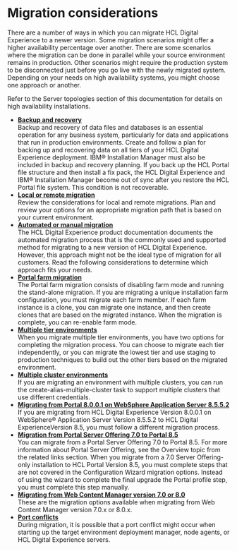 # Migration considerations

There are a number of ways in which you can migrate HCL Digital Experience to a newer version. Some migration scenarios might offer a higher availability percentage over another. There are some scenarios where the migration can be done in parallel while your source environment remains in production. Other scenarios might require the production system to be disconnected just before you go live with the newly migrated system. Depending on your needs on high availability systems, you might choose one approach or another.

Refer to the Server topologies section of this documentation for details on high availability installations.

-   **[Backup and recovery](mig_plan_backup_and_recovery.md)**  
Backup and recovery of data files and databases is an essential operation for any business system, particularly for data and applications that run in production environments. Create and follow a plan for backing up and recovering data on all tiers of your HCL Digital Experience deployment. IBM® Installation Manager must also be included in backup and recovery planning. If you back up the HCL Portal file structure and then install a fix pack, the HCL Digital Experience and IBM® Installation Manager become out of sync after you restore the HCL Portal file system. This condition is not recoverable.
-   **[Local or remote migration](mig_localvremote.md)**  
Review the considerations for local and remote migrations. Plan and review your options for an appropriate migration path that is based on your current environment.
-   **[Automated or manual migration](mig_consider_avm.md)**  
The HCL Digital Experience product documentation documents the automated migration process that is the commonly used and supported method for migrating to a new version of HCL Digital Experience. However, this approach might not be the ideal type of migration for all customers. Read the following considerations to determine which approach fits your needs.
-   **[Portal farm migration](mig_plan_portal_farm.md)**  
The Portal farm migration consists of disabling farm mode and running the stand-alone migration. If you are migrating a unique installation farm configuration, you must migrate each farm member. If each farm instance is a clone, you can migrate one instance, and then create clones that are based on the migrated instance. When the migration is complete, you can re-enable farm mode.
-   **[Multiple tier environments](mig_multiple_envs.md)**  
When you migrate multiple tier environments, you have two options for completing the migration process. You can choose to migrate each tier independently, or you can migrate the lowest tier and use staging to production techniques to build out the other tiers based on the migrated environment.
-   **[Multiple cluster environments](mig_plan_clusters.md)**  
If you are migrating an environment with multiple clusters, you can run the create-alias-multiple-cluster task to support multiple clusters that use different credentials.
-   **[Migrating from Portal 8.0.0.1 on WebSphere Application Server 8.5.5.2](../migration_consideration/migrating_portal8001_WAS8552/index.md)**  
If you are migrating from HCL Digital Experience Version 8.0.0.1 on WebSphere® Application Server Version 8.5.5.2 to HCL Digital ExperienceVersion 8.5, you must follow a different migration process.
-   **[Migration from Portal Server Offering 7.0 to Portal 8.5](mig_consider_7serveronly.md)**  
You can migrate from a Portal Server Offering 7.0 to Portal 8.5. For more information about Portal Server Offering, see the Overview topic from the related links section. When you migrate from a 7.0 Server Offering-only installation to HCL Portal Version 8.5, you must complete steps that are not covered in the Configuration Wizard migration options. Instead of using the wizard to complete the final upgrade the Portal profile step, you must complete this step manually.
-   **[Migrating from Web Content Manager version 7.0 or 8.0](../migration_consideration/migrating_wcm_70_80/index.md)**  
These are the migration options available when migrating from Web Content Manager version 7.0.x or 8.0.x.
-   **[Port conflicts](mig_plan_port_conflicts.md#)**  
During migration, it is possible that a port conflict might occur when starting up the target environment deployment manager, node agents, or HCL Digital Experience servers.


